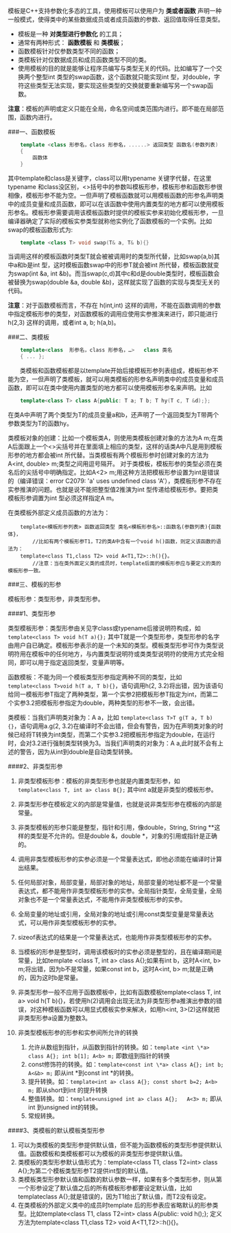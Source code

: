 模板是C++支持参数化多态的工具，使用模板可以使用户为 **类或者函数** 声明一种一般模式，使得类中的某些数据成员或者成员函数的参数、返回值取得任意类型。

- 模板是一种 **对类型进行参数化** 的工具；
- 通常有两种形式： **函数模板** 和 **类模板**；
- 函数模板针对仅参数类型不同的函数；
- 类模板针对仅数据成员和成员函数类型不同的类。
- 使用模板的目的就是能够让程序员编写与类型无关的代码。比如编写了一个交换两个整型int 类型的swap函数，这个函数就只能实现int 型，对double，字符这些类型无法实现，要实现这些类型的交换就要重新编写另一个swap函数。

**注意**：模板的声明或定义只能在全局，命名空间或类范围内进行。即不能在局部范围，函数内进行。

###一、函数模板

```C++
    template <class 形参名，class 形参名，......> 返回类型 函数名(参数列表)
    {
        函数体
    }
```

其中template和class是关键字，class可以用typename 关键字代替，在这里typename 和class没区别，<>括号中的参数叫模板形参，模板形参和函数形参很相像，模板形参不能为空。一但声明了模板函数就可以用模板函数的形参名声明类中的成员变量和成员函数，即可以在该函数中使用内置类型的地方都可以使用模板形参名。模板形参需要调用该模板函数时提供的模板实参来初始化模板形参，一旦编译器确定了实际的模板实参类型就称他实例化了函数模板的一个实例。比如swap的模板函数形式为:

```C++
    template <class T> void swap(T& a, T& b){}
```

当调用这样的模板函数时类型T就会被被调用时的类型所代替，比如swap(a,b)其中a和b是int 型，这时模板函数swap中的形参T就会被int 所代替，模板函数就变为swap(int &a, int &b)。而当swap(c,d)其中c和d是double类型时，模板函数会被替换为swap(double &a, double &b)，这样就实现了函数的实现与类型无关的代码。

**注意**：对于函数模板而言，不存在 h(int,int) 这样的调用，不能在函数调用的参数中指定模板形参的类型，对函数模板的调用应使用实参推演来进行，即只能进行 h(2,3) 这样的调用，或者int a, b; h(a,b)。

###二、类模板

```C++
    template<class  形参名，class 形参名，…>   class 类名
    { ... };
```

　　类模板和函数模板都是以template开始后接模板形参列表组成，模板形参不能为空，一但声明了类模板，就可以用类模板的形参名声明类中的成员变量和成员函数，即可以在类中使用内置类型的地方都可以使用模板形参名来声明。比如

```C++
    template<class T> class A{public: T a; T b; T hy(T c, T &d);};
```
在类A中声明了两个类型为T的成员变量a和b，还声明了一个返回类型为T带两个参数类型为T的函数hy。

类模板对象的创建：比如一个模板类A，则使用类模板创建对象的方法为A<int> m;在类A后面跟上一个<>尖括号并在里面填上相应的类型，这样的话类A中凡是用到模板形参的地方都会被int 所代替。当类模板有两个模板形参时创建对象的方法为A<int, double> m;类型之间用逗号隔开。
对于类模板，模板形参的类型必须在类名后的尖括号中明确指定。比如A<2> m;用这种方法把模板形参设置为int是错误的（编译错误：error C2079: 'a' uses undefined class 'A<int>'），类模板形参不存在实参推演的问题。也就是说不能把整型值2推演为int 型传递给模板形参。要把类模板形参调置为int 型必须这样指定A<int> m。

在类模板外部定义成员函数的方法为：
```
    template<模板形参列表> 函数返回类型 类名<模板形参名>::函数名(参数列表){函数体}，
        //比如有两个模板形参T1，T2的类A中含有一个void h()函数，则定义该函数的语法为：
    template<class T1,class T2> void A<T1,T2>::h(){}。
        //注意：当在类外面定义类的成员时，template后面的模板形参应与要定义的类的模板形参一致。
```

###三、模板的形参

模板形参：类型形参，非类型形参。

####1、类型形参

类型模板形参：类型形参由关见字class或typename后接说明符构成，如 `template<class T> void h(T a){};` 其中T就是一个类型形参，类型形参的名字由用户自已确定。模板形参表示的是一个未知的类型。模板类型形参可作为类型说明符用在模板中的任何地方，与内置类型说明符或类类型说明符的使用方式完全相同，即可以用于指定返回类型，变量声明等。

函数模板：不能为同一个模板类型形参指定两种不同的类型，比如 `template<class T>void h(T a, T b){}`，语句调用h(2, 3.2)将出错，因为该语句给同一模板形参T指定了两种类型，第一个实参2把模板形参T指定为int，而第二个实参3.2把模板形参指定为double，两种类型的形参不一致，会出错。

类模板：当我们声明类对象为：A<int> a，比如 `template<class T>T g(T a, T b){}`，语句调用a.g(2, 3.2)在编译时不会出错，但会有警告，因为在声明类对象的时候已经将T转换为int类型，而第二个实参3.2把模板形参指定为double，在运行时，会对3.2进行强制类型转换为3。当我们声明类的对象为：A<double> a,此时就不会有上述的警告，因为从int到double是自动类型转换。

####2、非类型形参

1. 非类型模板形参：模板的非类型形参也就是内置类型形参，如 `template<class T, int a> class B{};` 其中int a就是非类型的模板形参。
2. 非类型形参在模板定义的内部是常量值，也就是说非类型形参在模板的内部是常量。
3. 非类型模板的形参只能是整型，指针和引用，像double，String, String \*\*这样的类型是不允许的。但是double &，double \*，对象的引用或指针是正确的。
4. 调用非类型模板形参的实参必须是一个常量表达式，即他必须能在编译时计算出结果。
5. 任何局部对象，局部变量，局部对象的地址，局部变量的地址都不是一个常量表达式，都不能用作非类型模板形参的实参。全局指针类型，全局变量，全局对象也不是一个常量表达式，不能用作非类型模板形参的实参。
6. 全局变量的地址或引用，全局对象的地址或引用const类型变量是常量表达式，可以用作非类型模板形参的实参。
7. sizeof表达式的结果是一个常量表达式，也能用作非类型模板形参的实参。
8. 当模板的形参是整型时，调用该模板时的实参必须是整型的，且在编译期间是常量，比如template <class T, int a> class A{};如果有int b，这时A<int, b> m;将出错，因为b不是常量，如果const int b，这时A<int, b> m;就是正确的，因为这时b是常量。
9. 非类型形参一般不应用于函数模板中，比如有函数模板template<class T, int a> void h(T b){}，若使用h(2)调用会出现无法为非类型形参a推演出参数的错误，对这种模板函数可以用显式模板实参来解决，如用h<int, 3>(2)这样就把非类型形参a设置为整数3。
10. 非类型模板形参的形参和实参间所允许的转换

    1. 允许从数组到指针，从函数到指针的转换。如：`template <int \*a> class A{}; int b[1]; A<b> m;` 即数组到指针的转换
    2. const修饰符的转换。如：`template<const int \*a> class A{}; int b; A<&b> m;` 即从int \*到const int \*的转换。
    3. 提升转换。如：`template<int a> class A{}; const short b=2; A<b> m;` 即从short到int 的提升转换
    4. 整值转换。如：`template<unsigned int a> class A{};   A<3> m;` 即从int 到unsigned int的转换。
    5. 常规转换。

####3、类模板的默认模板类型形参

1. 可以为类模板的类型形参提供默认值，但不能为函数模板的类型形参提供默认值。函数模板和类模板都可以为模板的非类型形参提供默认值。
2. 类模板的类型形参默认值形式为：template<class T1, class T2=int> class A{};为第二个模板类型形参T2提供int型的默认值。
3. 类模板类型形参默认值和函数的默认参数一样，如果有多个类型形参，则从第一个形参设定了默认值之后的所有模板形参都要设定默认值，比如template<class T1=int, class T2>class A{};就是错误的，因为T1给出了默认值，而T2没有设定。
4. 在类模板的外部定义类中的成员时template 后的形参表应省略默认的形参类型。比如template<class  T1, class T2=int> class A{public: void h();}; 定义方法为template<class T1,class T2> void A<T1,T2>::h(){}。
